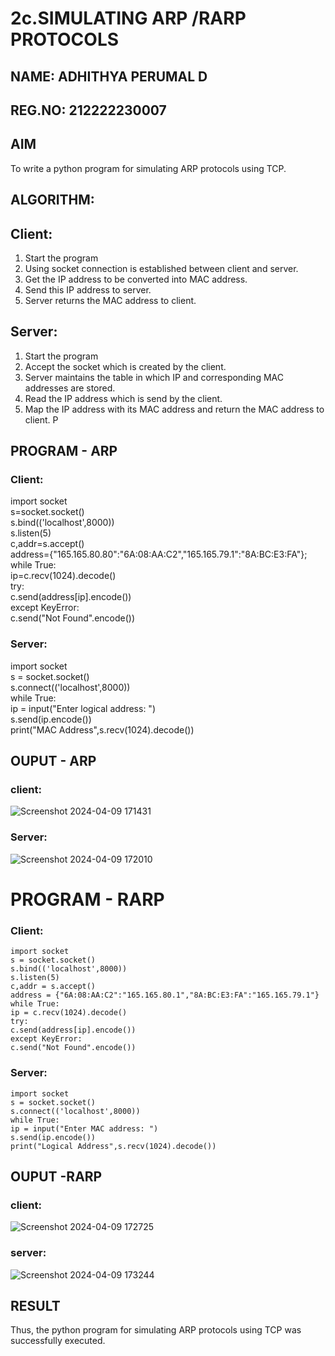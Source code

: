 # 2c.SIMULATING ARP /RARP PROTOCOLS
## NAME: ADHITHYA PERUMAL D

## REG.NO: 212222230007
## AIM
To write a python program for simulating ARP protocols using TCP.
## ALGORITHM:
## Client:
1. Start the program
2. Using socket connection is established between client and server.
3. Get the IP address to be converted into MAC address.
4. Send this IP address to server.
5. Server returns the MAC address to client.
## Server:
1. Start the program
2. Accept the socket which is created by the client.
3. Server maintains the table in which IP and corresponding MAC addresses are
stored.
4. Read the IP address which is send by the client.
5. Map the IP address with its MAC address and return the MAC address to client.
P
## PROGRAM - ARP
### Client:
import socket   
s=socket.socket()    
s.bind(('localhost',8000))    
s.listen(5)    
c,addr=s.accept()    
address={"165.165.80.80":"6A:08:AA:C2","165.165.79.1":"8A:BC:E3:FA"}; while True:    
ip=c.recv(1024).decode()    
try:    
c.send(address[ip].encode())   
except KeyError:   
c.send("Not Found".encode())   

### Server:
import socket    
s = socket.socket()    
s.connect(('localhost',8000))    
while True:   
ip = input("Enter logical address: ")   
s.send(ip.encode())    
print("MAC Address",s.recv(1024).decode())    
## OUPUT - ARP
### client:
![Screenshot 2024-04-09 171431](https://github.com/23004513/2c.ARP_RARP_PROTOCOLS/assets/138973069/f29e2182-0d63-40e0-b953-0e7ec5749fca)

### Server:
![Screenshot 2024-04-09 172010](https://github.com/23004513/2c.ARP_RARP_PROTOCOLS/assets/138973069/57768d61-b90b-4fa1-8709-ae97ecdc6e3b)

# PROGRAM - RARP
### Client:
```
import socket   
s = socket.socket()    
s.bind(('localhost',8000))   
s.listen(5)    
c,addr = s.accept()    
address = {"6A:08:AA:C2":"165.165.80.1","8A:BC:E3:FA":"165.165.79.1"}   
while True:   
ip = c.recv(1024).decode()   
try:    
c.send(address[ip].encode())   
except KeyError:    
c.send("Not Found".encode())   
```
### Server:
```
import socket   
s = socket.socket()    
s.connect(('localhost',8000))   
while True:    
ip = input("Enter MAC address: ")    
s.send(ip.encode())   
print("Logical Address",s.recv(1024).decode())
```   

## OUPUT -RARP
### client:
![Screenshot 2024-04-09 172725](https://github.com/23004513/2c.ARP_RARP_PROTOCOLS/assets/138973069/84b84a2b-9049-4d38-b8c4-4b518287dee3)
### server:
![Screenshot 2024-04-09 173244](https://github.com/23004513/2c.ARP_RARP_PROTOCOLS/assets/138973069/1fb76e5a-b398-4253-8147-990588ced9c4)

## RESULT
Thus, the python program for simulating ARP protocols using TCP was successfully 
executed.

